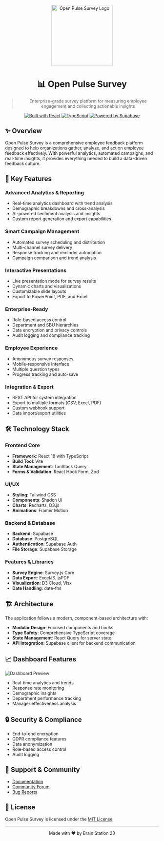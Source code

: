 
<div align="center">
  <img src="public/logo.png" alt="Open Pulse Survey Logo" width="200"/>
  
  # 📊 Open Pulse Survey

  > Enterprise-grade survey platform for measuring employee engagement and collecting actionable insights

  [![Built with React](https://img.shields.io/badge/Built_with-React-61DAFB?logo=react&logoColor=white)](https://reactjs.org/)
  [![TypeScript](https://img.shields.io/badge/TypeScript-4.9.5-blue?logo=typescript&logoColor=white)](https://www.typescriptlang.org/)
  [![Powered by Supabase](https://img.shields.io/badge/Powered_by-Supabase-3ECF8E?logo=supabase&logoColor=white)](https://supabase.com/)
</div>

## ✨ Overview

Open Pulse Survey is a comprehensive employee feedback platform designed to help organizations gather, analyze, and act on employee feedback effectively. With powerful analytics, automated campaigns, and real-time insights, it provides everything needed to build a data-driven feedback culture.

## 🚀 Key Features

### Advanced Analytics & Reporting
- Real-time analytics dashboard with trend analysis
- Demographic breakdowns and cross-analysis
- AI-powered sentiment analysis and insights
- Custom report generation and export capabilities

### Smart Campaign Management
- Automated survey scheduling and distribution
- Multi-channel survey delivery
- Response tracking and reminder automation
- Campaign comparison and trend analysis

### Interactive Presentations
- Live presentation mode for survey results
- Dynamic charts and visualizations
- Customizable slide layouts
- Export to PowerPoint, PDF, and Excel

### Enterprise-Ready
- Role-based access control
- Department and SBU hierarchies
- Data encryption and privacy controls
- Audit logging and compliance tracking

### Employee Experience
- Anonymous survey responses
- Mobile-responsive interface 
- Multiple question types
- Progress tracking and auto-save

### Integration & Export
- REST API for system integration
- Export to multiple formats (CSV, Excel, PDF)
- Custom webhook support
- Data import/export utilities

## 🛠 Technology Stack

### Frontend Core
- **Framework**: React 18 with TypeScript
- **Build Tool**: Vite
- **State Management**: TanStack Query
- **Forms & Validation**: React Hook Form, Zod

### UI/UX
- **Styling**: Tailwind CSS
- **Components**: Shadcn UI
- **Charts**: Recharts, D3.js
- **Animations**: Framer Motion

### Backend & Database
- **Backend**: Supabase
- **Database**: PostgreSQL
- **Authentication**: Supabase Auth
- **File Storage**: Supabase Storage

### Features & Libraries
- **Survey Engine**: Survey.js Core
- **Data Export**: ExcelJS, jsPDF
- **Visualization**: D3 Cloud, Visx
- **Date Handling**: date-fns

## 🏗 Architecture

The application follows a modern, component-based architecture with:

- **Modular Design**: Focused components and hooks
- **Type Safety**: Comprehensive TypeScript coverage
- **State Management**: React Query for server state
- **API Integration**: Supabase client for backend communication

## 📈 Dashboard Features

![Dashboard Preview](public/dashboard-preview.png)

- Real-time analytics and trends
- Response rate monitoring
- Demographic insights
- Department performance tracking
- Manager effectiveness analysis

## 🔒 Security & Compliance

- End-to-end encryption
- GDPR compliance features
- Data anonymization
- Role-based access control
- Audit logging

## 🤝 Support & Community

- [Documentation](https://docs.openpulsesurvey.com)
- [Community Forum](https://community.openpulsesurvey.com)
- [Bug Reports](https://github.com/username/openpulsesurvey/issues)

## 📄 License

Open Pulse Survey is licensed under the [MIT License](LICENSE.md)

---

<div align="center">
  Made with ❤️ by Brain Station 23
</div>

